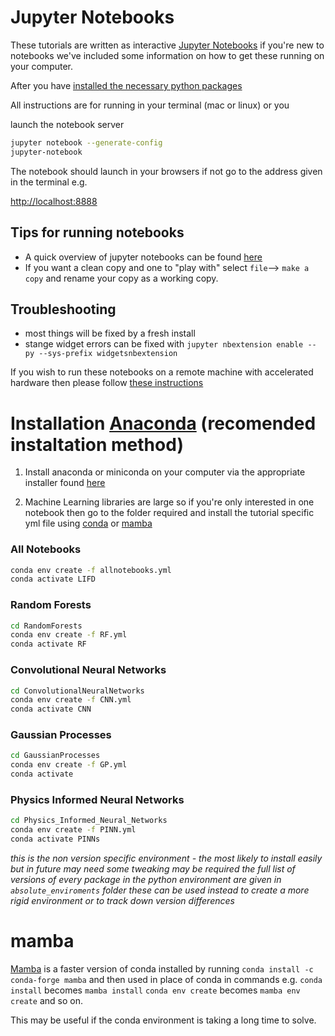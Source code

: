 # Jupyter Notebooks

These tutorials are written as interactive [Jupyter Notebooks](https://jupyter-notebook.readthedocs.io/en/stable/) if you're new to notebooks we've included some information on
how to get these running on your computer.

After you have [installed the necessary python packages](#Installation)

All instructions are for running in your terminal (mac or linux) or you

launch the notebook server

```bash
jupyter notebook --generate-config
jupyter-notebook
```

The notebook should launch in your browsers if not go to the address given in the terminal e.g.

[http://localhost:8888](http://localhost:8888)

## Tips for running notebooks

* A quick overview of jupyter notebooks can be found [here](https://www.dataquest.io/blog/jupyter-notebook-tutorial/)
* If you want a clean copy and one to "play with" select `file`--> `make a copy` and rename your copy as a working copy.

## Troubleshooting

* most things will be fixed by a fresh install
* stange widget errors can be fixed with `jupyter nbextension enable --py --sys-prefix widgetsnbextension`


If you wish to run these notebooks on a remote machine with accelerated hardware then please follow [these instructions](https://github.com/cemac/cemac_generic/wiki/Jupyter-Notebooks-Via-SSH-Tunnelling)  


# Installation [Anaconda](https://medium.com/pankajmathur/what-is-anaconda-and-why-should-i-bother-about-it-4744915bf3e6) (recomended instaltation method)

1. Install anaconda or miniconda on your computer  via the appropriate installer found [here](https://conda.io/en/latest/miniconda.html)

2. Machine Learning libraries are large so if you're only interested in one notebook then go to the folder required and install the tutorial specific yml file using [conda](https://docs.conda.io/projects/conda/en/4.6.0/_downloads/52a95608c49671267e40c689e0bc00ca/conda-cheatsheet.pdf) or [mamba](#mamba)

### All Notebooks

```bash
conda env create -f allnotebooks.yml
conda activate LIFD
```

### Random Forests

```bash
cd RandomForests
conda env create -f RF.yml
conda activate RF
```
### Convolutional Neural Networks

```bash
cd ConvolutionalNeuralNetworks
conda env create -f CNN.yml
conda activate CNN
```

### Gaussian Processes

```bash
cd GaussianProcesses
conda env create -f GP.yml
conda activate
```

### Physics Informed Neural Networks

```bash
cd Physics_Informed_Neural_Networks
conda env create -f PINN.yml
conda activate PINNs
```

*this is the non version specific environment - the most likely to install easily but in future may need some tweaking may be required the full list of versions of every package in the python environment are given in `absolute_enviroments` folder these can be used instead to create a more rigid environment or to track down version differences*

# mamba

[Mamba](https://mamba.readthedocs.io/en/latest/) is a faster version of conda installed by running `conda install -c conda-forge mamba` and then used in place of conda in commands e.g. `conda install` becomes `mamba install` `conda env create` becomes `mamba env create` and so on.

This may be useful if the conda environment is taking a long time to solve.
